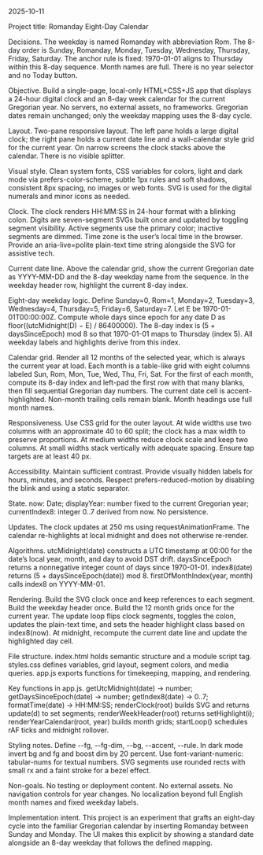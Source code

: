 2025-10-11

Project title: Romanday Eight-Day Calendar

Decisions. The weekday is named Romanday with abbreviation Rom. The 8-day order is Sunday, Romanday, Monday, Tuesday, Wednesday, Thursday, Friday, Saturday. The anchor rule is fixed: 1970-01-01 aligns to Thursday within this 8-day sequence. Month names are full. There is no year selector and no Today button.

Objective. Build a single-page, local-only HTML+CSS+JS app that displays a 24-hour digital clock and an 8-day week calendar for the current Gregorian year. No servers, no external assets, no frameworks. Gregorian dates remain unchanged; only the weekday mapping uses the 8-day cycle.

Layout. Two-pane responsive layout. The left pane holds a large digital clock; the right pane holds a current date line and a wall-calendar style grid for the current year. On narrow screens the clock stacks above the calendar. There is no visible splitter.

Visual style. Clean system fonts, CSS variables for colors, light and dark mode via prefers-color-scheme, subtle 1px rules and soft shadows, consistent 8px spacing, no images or web fonts. SVG is used for the digital numerals and minor icons as needed.

Clock. The clock renders HH:MM:SS in 24-hour format with a blinking colon. Digits are seven-segment SVGs built once and updated by toggling segment visibility. Active segments use the primary color; inactive segments are dimmed. Time zone is the user’s local time in the browser. Provide an aria-live=polite plain-text time string alongside the SVG for assistive tech.

Current date line. Above the calendar grid, show the current Gregorian date as YYYY-MM-DD and the 8-day weekday name from the sequence. In the weekday header row, highlight the current 8-day index.

Eight-day weekday logic. Define Sunday=0, Rom=1, Monday=2, Tuesday=3, Wednesday=4, Thursday=5, Friday=6, Saturday=7. Let E be 1970-01-01T00:00:00Z. Compute whole days since epoch for any date D as floor((utcMidnight(D) − E) / 86400000). The 8-day index is (5 + daysSinceEpoch) mod 8 so that 1970-01-01 maps to Thursday (index 5). All weekday labels and highlights derive from this index.

Calendar grid. Render all 12 months of the selected year, which is always the current year at load. Each month is a table-like grid with eight columns labeled Sun, Rom, Mon, Tue, Wed, Thu, Fri, Sat. For the first of each month, compute its 8-day index and left-pad the first row with that many blanks, then fill sequential Gregorian day numbers. The current date cell is accent-highlighted. Non-month trailing cells remain blank. Month headings use full month names.

Responsiveness. Use CSS grid for the outer layout. At wide widths use two columns with an approximate 40 to 60 split; the clock has a max width to preserve proportions. At medium widths reduce clock scale and keep two columns. At small widths stack vertically with adequate spacing. Ensure tap targets are at least 40 px.

Accessibility. Maintain sufficient contrast. Provide visually hidden labels for hours, minutes, and seconds. Respect prefers-reduced-motion by disabling the blink and using a static separator.

State. now: Date; displayYear: number fixed to the current Gregorian year; currentIndex8: integer 0..7 derived from now. No persistence.

Updates. The clock updates at 250 ms using requestAnimationFrame. The calendar re-highlights at local midnight and does not otherwise re-render.

Algorithms. utcMidnight(date) constructs a UTC timestamp at 00:00 for the date’s local year, month, and day to avoid DST drift. daysSinceEpoch returns a nonnegative integer count of days since 1970-01-01. index8(date) returns (5 + daysSinceEpoch(date)) mod 8. firstOfMonthIndex(year, month) calls index8 on YYYY-MM-01.

Rendering. Build the SVG clock once and keep references to each segment. Build the weekday header once. Build the 12 month grids once for the current year. The update loop flips clock segments, toggles the colon, updates the plain-text time, and sets the header highlight class based on index8(now). At midnight, recompute the current date line and update the highlighted day cell.

File structure. index.html holds semantic structure and a module script tag. styles.css defines variables, grid layout, segment colors, and media queries. app.js exports functions for timekeeping, mapping, and rendering.

Key functions in app.js. getUtcMidnight(date) -> number; getDaysSinceEpoch(date) -> number; getIndex8(date) -> 0..7; formatTime(date) -> HH:MM:SS; renderClock(root) builds SVG and returns update(d) to set segments; renderWeekHeader(root) returns setHighlight(i); renderYearCalendar(root, year) builds month grids; startLoop() schedules rAF ticks and midnight rollover.

Styling notes. Define --fg, --fg-dim, --bg, --accent, --rule. In dark mode invert bg and fg and boost dim by 20 percent. Use font-variant-numeric: tabular-nums for textual numbers. SVG segments use rounded rects with small rx and a faint stroke for a bezel effect.

Non-goals. No testing or deployment content. No external assets. No navigation controls for year changes. No localization beyond full English month names and fixed weekday labels.

Implementation intent. This project is an experiment that grafts an eight-day cycle into the familiar Gregorian calendar by inserting Romanday between Sunday and Monday. The UI makes this explicit by showing a standard date alongside an 8-day weekday that follows the defined mapping.


